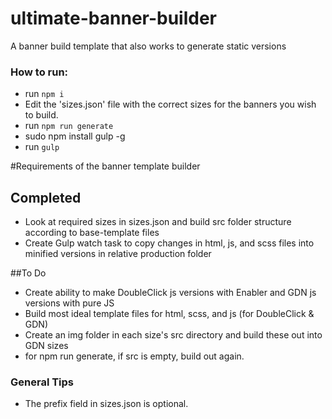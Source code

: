 # ultimate-banner-builder
A banner build template that also works to generate static versions

### How to run:
- run `npm i`
- Edit the 'sizes.json' file with the correct sizes for the banners you wish to build. 
- run `npm run generate`
- sudo npm install gulp -g
- run `gulp`


#Requirements of the banner template builder
## Completed
- Look at required sizes in sizes.json and build src folder structure according to base-template files
- Create Gulp watch task to copy changes in html, js, and scss files into minified versions in relative production folder

##To Do
- Create ability to make DoubleClick js versions with Enabler and GDN js versions with pure JS
- Build most ideal template files for html, scss, and js (for DoubleClick & GDN)
- Create an img folder in each size's src directory and build these out into GDN sizes
- for npm run generate, if src is empty, build out again. 

### General Tips
- The prefix field in sizes.json is optional.